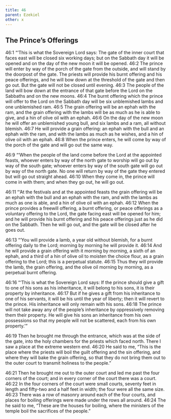 ```yaml
---
title: 46
parent: Ezekiel
other: x
---
```


## The Prince’s Offerings

<a name="46:1">46:1</a> “‘This is what the Sovereign Lord says: The gate of the inner court that faces east will be closed six working days; but on the Sabbath day it will be opened and on the day of the new moon it will be opened. <a name="46:2">46:2</a> The prince will enter by way of the porch of the gate from the outside, and will stand by the doorpost of the gate. The priests will provide his burnt offering and his peace offerings, and he will bow down at the threshold of the gate and then go out. But the gate will not be closed until evening. <a name="46:3">46:3</a> The people of the land will bow down at the entrance of that gate before the Lord on the Sabbaths and on the new moons. <a name="46:4">46:4</a> The burnt offering which the prince will offer to the Lord on the Sabbath day will be six unblemished lambs and one unblemished ram. <a name="46:5">46:5</a> The grain offering will be an ephah with the ram, and the grain offering with the lambs will be as much as he is able to give, and a hin of olive oil with an ephah. <a name="46:6">46:6</a> On the day of the new moon he will offer an unblemished young bull, and six lambs and a ram, all without blemish. <a name="46:7">46:7</a> He will provide a grain offering: an ephah with the bull and an ephah with the ram, and with the lambs as much as he wishes, and a hin of olive oil with an ephah. <a name="46:8">46:8</a> When the prince enters, he will come by way of the porch of the gate and will go out the same way.

<a name="46:9">46:9</a> “‘When the people of the land come before the Lord at the appointed feasts, whoever enters by way of the north gate to worship will go out by way of the south gate; whoever enters by way of the south gate will go out by way of the north gate. No one will return by way of the gate they entered but will go out straight ahead. <a name="46:10">46:10</a> When they come in, the prince will come in with them; and when they go out, he will go out.

<a name="46:11">46:11</a> “‘At the festivals and at the appointed feasts the grain offering will be an ephah with the bull and an ephah with the ram, and with the lambs as much as one is able, and a hin of olive oil with an ephah. <a name="46:12">46:12</a> When the prince provides a freewill offering, a burnt offering, or peace offerings as a voluntary offering to the Lord, the gate facing east will be opened for him; and he will provide his burnt offering and his peace offerings just as he did on the Sabbath. Then he will go out, and the gate will be closed after he goes out.

<a name="46:13">46:13</a> “‘You will provide a lamb, a year old without blemish, for a burnt offering daily to the Lord; morning by morning he will provide it. <a name="46:14">46:14</a> And he will provide a grain offering with it morning by morning, a sixth of an ephah, and a third of a hin of olive oil to moisten the choice flour, as a grain offering to the Lord; this is a perpetual statute. <a name="46:15">46:15</a> Thus they will provide the lamb, the grain offering, and the olive oil morning by morning, as a perpetual burnt offering.

<a name="46:16">46:16</a> “‘This is what the Sovereign Lord says: If the prince should give a gift to one of his sons as his inheritance, it will belong to his sons, it is their property by inheritance. <a name="46:17">46:17</a> But if he gives a gift from his inheritance to one of his servants, it will be his until the year of liberty; then it will revert to the prince. His inheritance will only remain with his sons. <a name="46:18">46:18</a> The prince will not take away any of the people’s inheritance by oppressively removing them their property. He will give his sons an inheritance from his own possessions so that my people will not be scattered, each from his own property.’”

<a name="46:19">46:19</a> Then he brought me through the entrance, which was at the side of the gate, into the holy chambers for the priests which faced north. There I saw a place at the extreme western end. <a name="46:20">46:20</a> He said to me, “This is the place where the priests will boil the guilt offering and the sin offering, and where they will bake the grain offering, so that they do not bring them out to the outer court to transmit holiness to the people.”

<a name="46:21">46:21</a> Then he brought me out to the outer court and led me past the four corners of the court; and in every corner of the court there was a court. <a name="46:22">46:22</a> In the four corners of the court were small courts, seventy feet in length and fifty-two and a half feet in width; the four were all the same size. <a name="46:23">46:23</a> There was a row of masonry around each of the four courts, and places for boiling offerings were made under the rows all around. <a name="46:24">46:24</a> The he said to me, “These are the houses for boiling, where the ministers of the temple boil the sacrifices of the people.”
